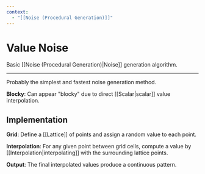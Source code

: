 ```yaml
---
context:
  - "[[Noise (Procedural Generation)]]"
---
```


# Value Noise

Basic [[Noise (Procedural Generation)|Noise]] generation algorithm.

---

Probably the simplest and fastest noise generation method.

**Blocky**: Can appear "blocky" due to direct [[Scalar|scalar]] value interpolation.

## Implementation

**Grid**: Define a [[Lattice]] of points and assign a random value to each point.

**Interpolation**: For any given point between grid cells, compute a value by [[Interpolation|interpolating]] with the surrounding lattice points.

**Output**: The final interpolated values produce a continuous pattern.
